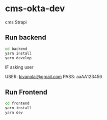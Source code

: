 # cms-okta-dev
cms Strapi

## Run backend

```bash
cd backend
yarn install
yarn develop
```

IF asking user

USER:
kivanolai@gmail.com
PASS:
aaAA123456



## Run Frontend

```bash
cd frontend
yarn install
yarn dev
```